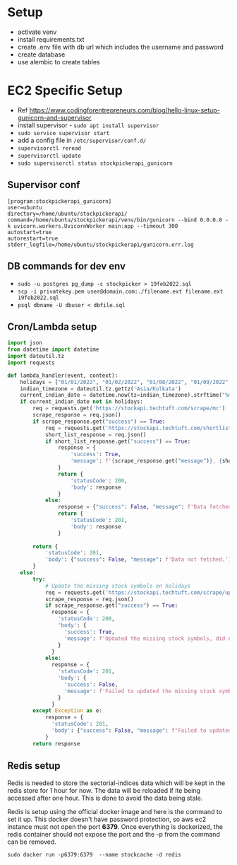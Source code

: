 # Setup
- activate venv
- install requirements.txt
- create .env file with db url which includes the username and password
- create database
- use alembic to create tables


# EC2 Specific Setup
- Ref https://www.codingforentrepreneurs.com/blog/hello-linux-setup-gunicorn-and-supervisor
- install supervisor - `sudo apt install supervisor`
- `sudo service supervisor start`
- add a config file in `/etc/supervisor/conf.d/`
- `supervisorctl reread`
- `supervisorctl update`
- `sudo supervisorctl status stockpickerapi_gunicorn`

## Supervisor conf
```supervisor
[program:stockpickerapi_gunicorn]
user=ubuntu
directory=/home/ubuntu/stockpickerapi/
command=/home/ubuntu/stockpickerapi/venv/bin/gunicorn --bind 0.0.0.0 -k uvicorn.workers.UvicornWorker main:app --timeout 300
autostart=true
autorestart=true
stderr_logfile=/home/ubuntu/stockpickerapi/gunicorn.err.log
```

## DB commands for dev env
- `sudo -u postgres pg_dump -c stockpicker > 19feb2022.sql`
- `scp -i privatekey.pem user@domain.com:./filename.ext filename.ext
  19feb2022.sql`
- `psql dbname -U dbuser < dbfile.sql`


## Cron/Lambda setup
```python
import json
from datetime import datetime
import dateutil.tz
import requests

def lambda_handler(event, context):
    holidays = ["01/01/2022", "01/02/2022", "01/08/2022", "01/09/2022", "01/15/2022", "01/16/2022", "01/22/2022", "01/23/2022", "01/29/2022", "01/30/2022", "02/05/2022", "02/06/2022", "02/12/2022", "02/13/2022", "02/19/2022", "02/20/2022", "02/26/2022", "02/27/2022", "03/01/2022", "03/05/2022", "03/06/2022", "03/12/2022", "03/13/2022", "03/18/2022", "03/19/2022", "03/20/2022", "03/26/2022", "03/27/2022", "04/02/2022", "04/03/2022", "04/09/2022", "04/10/2022", "04/14/2022", "04/15/2022", "04/16/2022", "04/17/2022", "04/23/2022", "04/24/2022", "04/30/2022", "05/01/2022", "05/03/2022", "05/07/2022", "05/08/2022", "05/14/2022", "05/15/2022", "05/21/2022", "05/22/2022", "05/28/2022", "05/29/2022", "06/04/2022", "06/05/2022", "06/11/2022", "06/12/2022", "06/18/2022", "06/19/2022", "06/25/2022", "06/26/2022", "07/02/2022", "07/03/2022", "07/09/2022", "07/10/2022", "07/16/2022", "07/17/2022", "07/23/2022", "07/24/2022", "07/30/2022", "07/31/2022", "08/06/2022", "08/07/2022", "08/09/2022", "08/13/2022", "08/14/2022", "08/15/2022", "08/20/2022", "08/21/2022", "08/27/2022", "08/28/2022", "08/31/2022", "09/03/2022", "09/04/2022", "09/10/2022", "09/11/2022", "09/17/2022", "09/18/2022", "09/24/2022", "09/25/2022", "10/01/2022", "10/02/2022", "10/05/2022", "10/08/2022", "10/09/2022", "10/15/2022", "10/16/2022", "10/22/2022", "10/23/2022", "10/24/2022", "10/26/2022", "10/29/2022", "10/30/2022", "11/05/2022", "11/06/2022", "11/08/2022", "11/12/2022", "11/13/2022", "11/19/2022", "11/20/2022", "11/26/2022", "11/27/2022", "12/03/2022", "12/04/2022", "12/10/2022", "12/11/2022", "12/17/2022", "12/18/2022", "12/24/2022", "12/25/2022", "12/31/2022"]
    indian_timezone = dateutil.tz.gettz('Asia/Kolkata')
    current_indian_date = datetime.now(tz=indian_timezone).strftime("%m/%d/%Y")
    if current_indian_date not in holidays:
        req = requests.get('https://stockapi.techtuft.com/scrape/mc')
        scrape_response = req.json()
        if scrape_response.get("success") == True:
            req = requests.get('https://stockapi.techtuft.com/shortlist/create')
            short_list_response = req.json()
            if short_list_response.get("success") == True:
                response = {
                    'success': True,
                    'message': f'{scrape_response.get("message")}, {short_list_response.get("message")}'
                }
                return {
                    'statusCode': 200,
                    'body': response
                }
            else:
                response = {"success": False, "message": f'Data fetched. {short_list_response.get("message")}'}
                return {
                    'statusCode': 201,
                    'body': response
                }
        
        return {
            'statusCode': 201,
            'body': {"success": False, "message": f'Data not fetched.'}
        }
    else:
        try:
            # Update the missing stock symbols on holidays
            req = requests.get('https://stockapi.techtuft.com/scrape/update-symbols')
            scrape_response = req.json()
            if scrape_response.get("success") == True:
              response = {
                'statusCode': 200,
                'body': {
                  'success': True,
                  'message': f'Updated the missing stock symbols, did not scrape the data as stockmarket is closed for the day.'
                }
              }
            else:
              response = {
                'statusCode': 201,
                'body': {
                  'success': False,
                  'message': f'Failed to updated the missing stock symbols. Did not scrape the data as stockmarket is closed for the day.'
                }
              }
        except Exception as e:
            response = {
              'statusCode': 201,
              'body': {"success": False, "message": f"Failed to updated the missing stock symbols. Did not scrape the data as stockmarket is closed for the day. Error: {e}"}
            }
        return response
```
## Redis setup
Redis is needed to store the sectorial-indices data which will be kept in the redis store for 1 hour for now. The data will be reloaded if ite being accessed after one hour.
This is done to avoid the data being stale.

Redis is setup using the official docker image and here is the command to set it up. This docker doesn't have password protection, so aws ec2 instance must not open the port **6379**.
Once everything is dockerized, the redis container should not expose the port and the -p from the command can be removed.

`sudo docker run -p6379:6379  --name stockcache -d redis`


